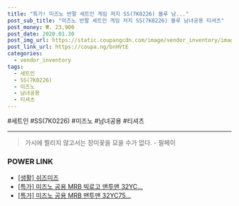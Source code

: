 ```yaml
--- 
title: "특가! 미즈노 반팔 세트인 게임 저지 SS(7K0226) 블루 남..." 
post_sub_title: "미즈노 반팔 세트인 게임 저지 SS(7K0226) 블루 남녀공용 티셔츠" 
post_money: ₩. 23,900 
post_date: 2020.01.30 
post_img_url: https://static.coupangcdn.com/image/vendor_inventory/images/2017/05/26/10/5/3bde89d0-4fe0-4703-890a-09495348c0da.JPG 
post_link_url: https://coupa.ng/bnHVtE 
categories: 
  - vendor_inventory 
tags: 
  - 세트인 
  - SS(7K0226) 
  - 미즈노 
  - 남녀공용 
  - 티셔츠 
--- 
```

  #세트인 #SS(7K0226) #미즈노 #남녀공용 #티셔츠 
<hr> 

> 가시에 찔리지 않고서는 장미꽃을 모을 수가 없다. - 필페이 


### POWER LINK

* <a href="https://blog.naver.com/fasyy4321/221759226812" target="_blank"> [생활] 쉬즈미즈  </a>
* <a href="https://blog.naver.com/sakai111/221789749016" target="_blank">[특가] 미즈노 공용 MRB 빅로고 맨투맨 32YC...</a>
* <a href="https://blog.naver.com/santokki14/221790082843" target="_blank">[특가] 미즈노 공용 MRB 맨투맨 32YC75...</a>
